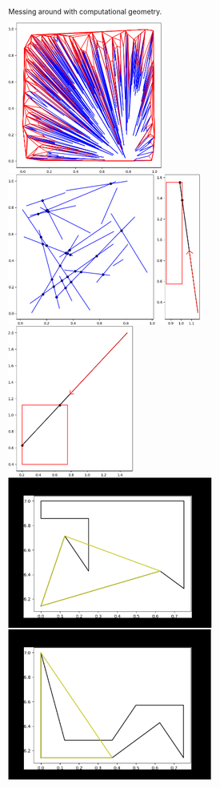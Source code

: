 Messing around with computational geometry.

<img src="Python/images/convex_hull.png" alt="Python/images/convex_hull.png" width="306" height="300">
<img src="Python/images/mass_lines.png" alt="Python/images/mass_lines.png" width="293" height="300">
<img src="Python/images/ray_intersect2.png" alt="Python/images/ray_intersect2.png" width="86" height="300">
<img src="Python/images/ray_intersect.png" alt="Python/images/ray_intersect.png" width="249" height="300">
<img src="Python/images/triangulation1.gif" alt="Python/images/triangulation1.gif" width="406" height="300">
<img src="Python/images/triangulation2.gif" alt="Python/images/triangulation2.gif" width="405" height="300">
